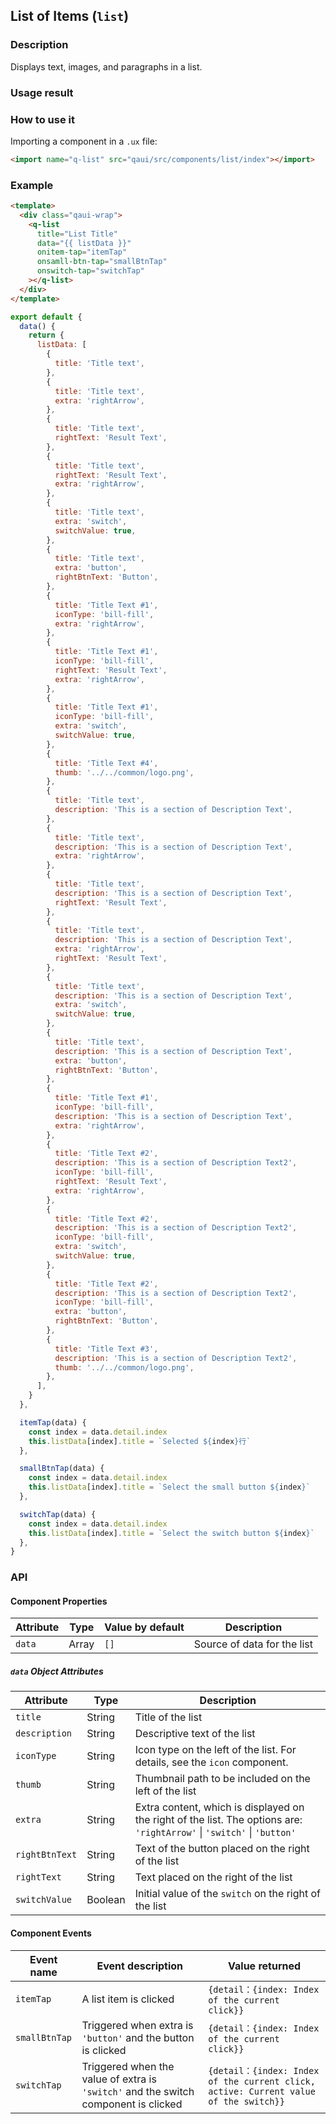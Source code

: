 ## List of Items (`list`)

### Description

Displays text, images, and paragraphs in a list.

### Usage result

<preview url="https://editor.quickapp.cn/preview/2011/sL/2011sL1yEg08/build/pages/list/"/>

### How to use it

Importing a component in a `.ux` file:

```html
<import name="q-list" src="qaui/src/components/list/index"></import>
```

### Example

```html
<template>
  <div class="qaui-wrap">
    <q-list
      title="List Title"
      data="{{ listData }}"
      onitem-tap="itemTap"
      onsamll-btn-tap="smallBtnTap"
      onswitch-tap="switchTap"
    ></q-list>
  </div>
</template>
```

```js
export default {
  data() {
    return {
      listData: [
        {
          title: 'Title text',
        },
        {
          title: 'Title text',
          extra: 'rightArrow',
        },
        {
          title: 'Title text',
          rightText: 'Result Text',
        },
        {
          title: 'Title text',
          rightText: 'Result Text',
          extra: 'rightArrow',
        },
        {
          title: 'Title text',
          extra: 'switch',
          switchValue: true,
        },
        {
          title: 'Title text',
          extra: 'button',
          rightBtnText: 'Button',
        },
        {
          title: 'Title Text #1',
          iconType: 'bill-fill',
          extra: 'rightArrow',
        },
        {
          title: 'Title Text #1',
          iconType: 'bill-fill',
          rightText: 'Result Text',
          extra: 'rightArrow',
        },
        {
          title: 'Title Text #1',
          iconType: 'bill-fill',
          extra: 'switch',
          switchValue: true,
        },
        {
          title: 'Title Text #4',
          thumb: '../../common/logo.png',
        },
        {
          title: 'Title text',
          description: 'This is a section of Description Text',
        },
        {
          title: 'Title text',
          description: 'This is a section of Description Text',
          extra: 'rightArrow',
        },
        {
          title: 'Title text',
          description: 'This is a section of Description Text',
          rightText: 'Result Text',
        },
        {
          title: 'Title text',
          description: 'This is a section of Description Text',
          extra: 'rightArrow',
          rightText: 'Result Text',
        },
        {
          title: 'Title text',
          description: 'This is a section of Description Text',
          extra: 'switch',
          switchValue: true,
        },
        {
          title: 'Title text',
          description: 'This is a section of Description Text',
          extra: 'button',
          rightBtnText: 'Button',
        },
        {
          title: 'Title Text #1',
          iconType: 'bill-fill',
          description: 'This is a section of Description Text',
          extra: 'rightArrow',
        },
        {
          title: 'Title Text #2',
          description: 'This is a section of Description Text2',
          iconType: 'bill-fill',
          rightText: 'Result Text',
          extra: 'rightArrow',
        },
        {
          title: 'Title Text #2',
          description: 'This is a section of Description Text2',
          iconType: 'bill-fill',
          extra: 'switch',
          switchValue: true,
        },
        {
          title: 'Title Text #2',
          description: 'This is a section of Description Text2',
          iconType: 'bill-fill',
          extra: 'button',
          rightBtnText: 'Button',
        },
        {
          title: 'Title Text #3',
          description: 'This is a section of Description Text2',
          thumb: '../../common/logo.png',
        },
      ],
    }
  },

  itemTap(data) {
    const index = data.detail.index
    this.listData[index].title = `Selected ${index}行`
  },

  smallBtnTap(data) {
    const index = data.detail.index
    this.listData[index].title = `Select the small button ${index}`
  },

  switchTap(data) {
    const index = data.detail.index
    this.listData[index].title = `Select the switch button ${index}`
  },
}
```

### API

#### Component Properties

| Attribute | Type  | Value by default | Description                 |
| --------- | ----- | ---------------- | --------------------------- |
| `data`    | Array | `[]`             | Source of data for the list |

##### `data` Object Attributes

| Attribute      | Type    | Description                                                                                                             |
| -------------- | ------- | ----------------------------------------------------------------------------------------------------------------------- |
| `title`        | String  | Title of the list                                                                                                       |
| `description`  | String  | Descriptive text of the list                                                                                            |
| `iconType`     | String  | Icon type on the left of the list. For details, see the `icon` component.                                               |
| `thumb`        | String  | Thumbnail path to be included on the left of the list                                                                   |
| `extra`        | String  | Extra content, which is displayed on the right of the list. The options are: `'rightArrow'` \| `'switch'` \| `'button'` |
| `rightBtnText` | String  | Text of the button placed on the right of the list                                                                      |
| `rightText`    | String  | Text placed on the right of the list                                                                                    |
| `switchValue`  | Boolean | Initial value of the `switch` on the right of the list                                                                  |

#### Component Events

| Event name    | Event description                                                                   | Value returned                                                                       |
| ------------- | ----------------------------------------------------------------------------------- | ------------------------------------------------------------------------------------ |
| `itemTap`     | A list item is clicked                                                              | `{detail：{index: Index of the current click}}`                                      |
| `smallBtnTap` | Triggered when extra is `'button'` and the button is clicked                        | `{detail：{index: Index of the current click}}`                                      |
| `switchTap`   | Triggered when the value of extra is `'switch'` and the switch component is clicked | `{detail：{index: Index of the current click, active: Current value of the switch}}` |
